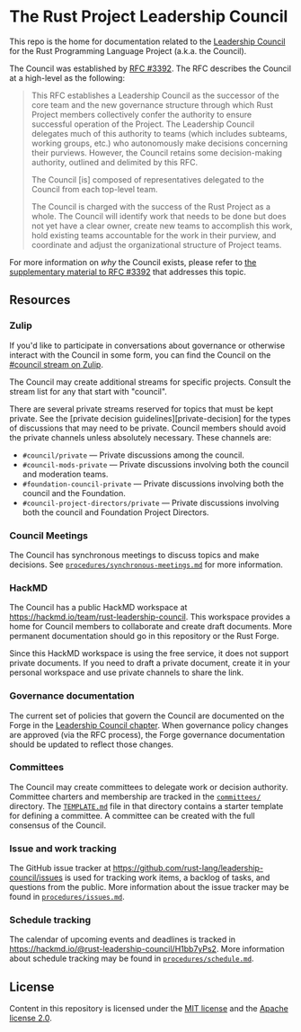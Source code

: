 # The Rust Project Leadership Council

This repo is the home for documentation related to the [Leadership Council][governance page] for the Rust Programming Language Project (a.k.a. the Council).

The Council was established by [RFC #3392][rfc]. The RFC describes the Council at a high-level as the following:

> This RFC establishes a Leadership Council as the successor of the core team and the new governance structure through which Rust Project members collectively confer the authority to ensure successful operation of the Project. The Leadership Council delegates much of this authority to teams (which includes subteams, working groups, etc.) who autonomously make decisions concerning their purviews. However, the Council retains some decision-making authority, outlined and delimited by this RFC.
>
> The Council [is] composed of representatives delegated to the Council from each top-level team.
>
> The Council is charged with the success of the Rust Project as a whole. The Council will identify work that needs to be done but does not yet have a clear owner, create new teams to accomplish this work, hold existing teams accountable for the work in their purview, and coordinate and adjust the organizational structure of Project teams.

For more information on *why* the Council exists, please refer to [the supplementary material to RFC #3392][motivation] that addresses this topic.

[governance page]: https://www.rust-lang.org/governance/teams/leadership-council
[motivation]: https://rust-lang.github.io/rfcs/3392-leadership-council/motivation.html
[rfc]: https://rust-lang.github.io/rfcs/3392-leadership-council.html

## Resources

### Zulip

If you'd like to participate in conversations about governance or otherwise interact with the Council in some form, you can find the Council on the [#council stream on Zulip][zulip].

The Council may create additional streams for specific projects. Consult the stream list for any that start with "council".

There are several private streams reserved for topics that must be kept private. See the [private decision guidelines][private-decision] for the types of discussions that may need to be private. Council members should avoid the private channels unless absolutely necessary. These channels are:

* `#council/private` — Private discussions among the council.
* `#council-mods-private` — Private discussions involving both the council and moderation teams.
* `#foundation-council-private` — Private discussions involving both the council and the Foundation.
* `#council-project-directors/private` — Private discussions involving both the council and Foundation Project Directors.

[zulip]: https://rust-lang.zulipchat.com/#narrow/stream/392734-council
[private-decisions]: https://forge.rust-lang.org/governance/council.html#decisions-that-the-council-must-necessarily-make-privately

### Council Meetings

The Council has synchronous meetings to discuss topics and make decisions. See [`procedures/synchronous-meetings.md`] for more information.

[`procedures/synchronous-meetings.md`]: https://github.com/rust-lang/leadership-council/blob/main/procedures/synchronous-meetings.md

### HackMD

The Council has a public HackMD workspace at <https://hackmd.io/team/rust-leadership-council>. This workspace provides a home for Council members to collaborate and create draft documents. More permanent documentation should go in this repository or the Rust Forge.

Since this HackMD workspace is using the free service, it does not support private documents. If you need to draft a private document, create it in your personal workspace and use private channels to share the link.

### Governance documentation

The current set of policies that govern the Council are documented on the Forge in the [Leadership Council chapter][forge-council]. When governance policy changes are approved (via the RFC process), the Forge governance documentation should be updated to reflect those changes.

[forge-council]: https://forge.rust-lang.org/governance/council.html

### Committees

The Council may create committees to delegate work or decision authority. Committee charters and membership are tracked in the [`committees/`] directory. The [`TEMPLATE.md`] file in that directory contains a starter template for defining a committee. A committee can be created with the full consensus of the Council.

[`committees/`]: https://github.com/rust-lang/leadership-council/tree/main/committees
[`TEMPLATE.md`]: https://github.com/rust-lang/leadership-council/blob/main/committees/TEMPLATE.md

### Issue and work tracking

The GitHub issue tracker at <https://github.com/rust-lang/leadership-council/issues> is used for tracking work items, a backlog of tasks, and questions from the public. More information about the issue tracker may be found in [`procedures/issues.md`].

[`procedures/issues.md`]: https://github.com/rust-lang/leadership-council/blob/main/procedures/issues.md

### Schedule tracking

The calendar of upcoming events and deadlines is tracked in <https://hackmd.io/@rust-leadership-council/H1bb7yPs2>. More information about schedule tracking may be found in [`procedures/schedule.md`].

[`procedures/schedule.md`]: https://github.com/rust-lang/leadership-council/blob/main/procedures/schedule.md


## License

Content in this repository is licensed under the [MIT license](LICENSE-MIT) and the [Apache license 2.0](LICENSE-APACHE).
